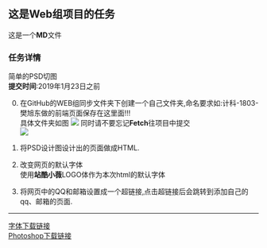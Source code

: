 ## 这是Web组项目的任务
这是一个**MD**文件  





### 任务详情 
简单的PSD切图  
**提交时间**:2019年1月23日之前

0. 在GitHub的WEB组同步文件夹下创建一个自己文件夹,命名要求如:计科-1803-樊旭东做的前端页面保存在这里面!!!  
具体文件夹如图
![](https://i.imgur.com/okX3062.png)
同时请不要忘记**Fetch**往项目中提交  
![](https://i.imgur.com/hhXhSOU.png)
  
1. 将PSD设计图设计出的页面做成HTML.  
2. 改变网页的默认字体  
使用**站酷小薇**LOGO体作为本次html的默认字体

3. 将网页中的QQ和邮箱设置成一个超链接,点击超链接后会跳转到添加自己的qq、邮箱的页面.

---
[字体下载链接](http://www.zcool.com.cn/special/zcoolfonts/#secondPage "字体下载")  
[Photoshop下载链接](https://baidu.com "baidu.com")

  
